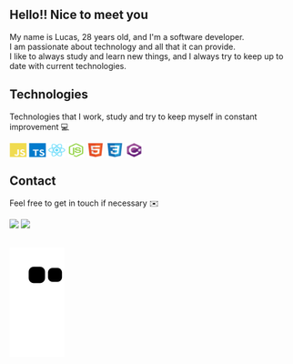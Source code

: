 ## Hello!! Nice to meet you

My name is Lucas, 28 years old, and I'm a software developer.
<br>
I am passionate about technology and all that it can provide.
<br>
I like to always study and learn new things, and I always try to keep up to date with current technologies.

## Technologies
Technologies that I work, study and try to keep myself in constant improvement :computer:
<div style="display: inline_block">
  <img align="center" alt="Js" height="25" width="30" src="https://raw.githubusercontent.com/devicons/devicon/master/icons/javascript/javascript-plain.svg">
  <img align="center" alt="Ts" height="25" width="30" src="https://raw.githubusercontent.com/devicons/devicon/master/icons/typescript/typescript-plain.svg">
  <img align="center" alt="React" height="25" width="30" src="https://raw.githubusercontent.com/devicons/devicon/master/icons/react/react-original.svg">
  <img align="center" alt="Node" height="25" width="30" src="https://raw.githubusercontent.com/devicons/devicon/master/icons/nodejs/nodejs-original.svg">
  <img align="center" alt="HTML" height="25" width="30" src="https://raw.githubusercontent.com/devicons/devicon/master/icons/html5/html5-original.svg">
  <img align="center" alt="CSS" height="25" width="30" src="https://raw.githubusercontent.com/devicons/devicon/master/icons/css3/css3-original.svg">
  <img align="center" alt="Csharp" height="25" width="30" src="https://raw.githubusercontent.com/devicons/devicon/master/icons/csharp/csharp-original.svg">
</div>

## Contact
Feel free to get in touch if necessary :envelope:
<div>
  <a href = "mailto:lucas.fmachado19@gmail.com"><img src="https://img.shields.io/badge/-Gmail-%23333?style=for-the-badge&logo=gmail&logoColor=white" target="_blank"></a>
  <a href="https://www.linkedin.com/in/lucas-flores-machado" target="_blank"><img src="https://img.shields.io/badge/-LinkedIn-%230077B5?style=for-the-badge&logo=linkedin&logoColor=white" target="_blank"></a>  
</div>

<br>

![Snake animation](https://github.com/LucasFMachado/LucasFMachado/blob/output/github-contribution-grid-snake.svg)
